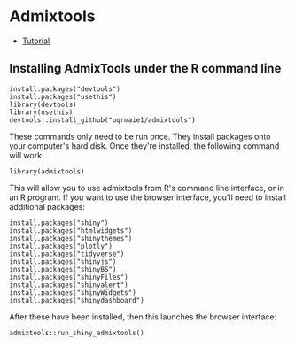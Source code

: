 # Admixtools

* [Tutorial](https://uqrmaie1.github.io/admixtools/articles/admixtools.html)

## Installing AdmixTools under the R command line

    install.packages("devtools")
    install.packages("usethis")
    library(devtools)
    library(usethis)
    devtools::install_github("uqrmaie1/admixtools")

These commands only need to be run once. They install packages onto
your computer's hard disk. Once they're installed, the following
command will work:

	library(admixtools)

This will allow you to use admixtools from R's command line interface,
or in an R program. If you want to use the browser interface, you'll
need to install additional packages:

    install.packages("shiny")
    install.packages("htmlwidgets")
    install.packages("shinythemes")
    install.packages("plotly")
    install.packages("tidyverse")
    install.packages("shinyjs")
    install.packages("shinyBS")
    install.packages("shinyFiles")
    install.packages("shinyalert")
    install.packages("shinyWidgets")
    install.packages("shinydashboard")

After these have been installed, then this launches the browser
interface: 

    admixtools::run_shiny_admixtools()

